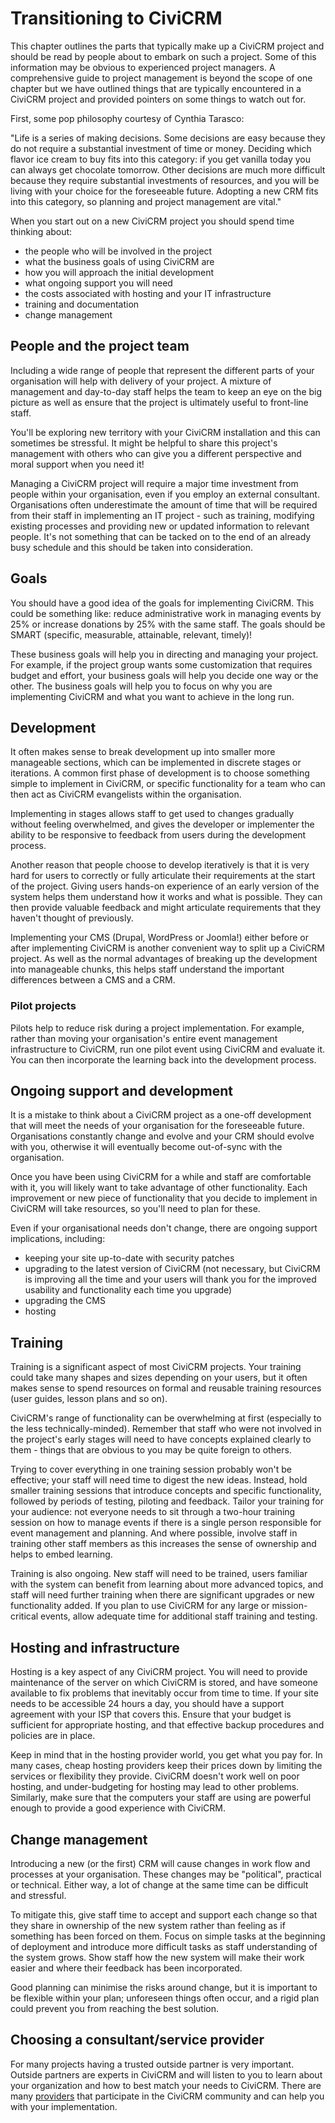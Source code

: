 # Transitioning to CiviCRM

This chapter outlines the parts that typically make up a CiviCRM project
and should be read by people about to embark on such a project. Some of
this information may be obvious to experienced project managers. A
comprehensive guide to project management is beyond the scope of one
chapter but we have outlined things that are typically encountered in a
CiviCRM project and provided pointers on some things to watch out for.

First, some pop philosophy courtesy of Cynthia Tarasco:

"Life is a series of making decisions. Some decisions are easy because
they do not require a substantial investment of time or money. Deciding
which flavor ice cream to buy fits into this category: if you get
vanilla today you can always get chocolate tomorrow. Other decisions are
much more difficult because they require substantial investments of
resources, and you will be living with your choice for the foreseeable
future. Adopting a new CRM fits into this category, so planning and
project management are vital."

When you start out on a new CiviCRM project you should spend time
thinking about:

-   the people who will be involved in the project
-   what the business goals of using CiviCRM are
-   how you will approach the initial development
-   what ongoing support you will need
-   the costs associated with hosting and your IT infrastructure
-   training and documentation
-   change management

## People and the project team

Including a wide range of people that represent the different parts of
your organisation will help with delivery of your project. A mixture of
management and day-to-day staff helps the team to keep an eye on the big
picture as well as ensure that the project is ultimately useful to
front-line staff.

You'll be exploring new territory with your CiviCRM installation and
this can sometimes be stressful. It might be helpful to share this
project's management with others who can give you a different
perspective and moral support when you need it!

Managing a CiviCRM project will require a major time investment from
people within your organisation, even if you employ an external
consultant. Organisations often underestimate the amount of time that
will be required from their staff in implementing an IT project - such
as training, modifying existing processes and providing new or updated
information to relevant people. It's not something that can be tacked on
to the end of an already busy schedule and this should be taken into
consideration.

## Goals

You should have a good idea of the goals for implementing CiviCRM. This
could be something like: reduce administrative work in managing events
by 25% or increase donations by 25% with the same staff. The goals
should be SMART (specific, measurable, attainable, relevant, timely)!

These business goals will help you in directing and managing your
project. For example, if the project group wants some customization that
requires budget and effort, your business goals will help you decide one
way or the other. The business goals will help you to focus on why you
are implementing CiviCRM and what you want to achieve in the long run.

## Development

It often makes sense to break development up into smaller more
manageable sections, which can be implemented in discrete stages or
iterations. A common first phase of development is to choose something
simple to implement in CiviCRM, or specific functionality for a team who
can then act as CiviCRM evangelists within the organisation.

Implementing in stages allows staff to get used to changes gradually
without feeling overwhelmed, and gives the developer or implementer the
ability to be responsive to feedback from users during the development
process.

Another reason that people choose to develop iteratively is that it is
very hard for users to correctly or fully articulate their requirements
at the start of the project. Giving users hands-on experience of an
early version of the system helps them understand how it works and what
is possible. They can then provide valuable feedback and might
articulate requirements that they haven't thought of previously.

Implementing your CMS (Drupal, WordPress or Joomla!) either before or
after implementing CiviCRM is another convenient way to split up a
CiviCRM project. As well as the normal advantages of breaking up the
development into manageable chunks, this helps staff understand the
important differences between a CMS and a CRM.

### Pilot projects

Pilots help to reduce risk during a project implementation. For example,
rather than moving your organisation's entire event management
infrastructure to CiviCRM, run one pilot event using CiviCRM and
evaluate it. You can then incorporate the learning back into the
development process.

## Ongoing support and development

It is a mistake to think about a CiviCRM project as a one-off
development that will meet the needs of your organisation for the
foreseeable future. Organisations constantly change and evolve and your
CRM should evolve with you, otherwise it will eventually become
out-of-sync with the organisation.

Once you have been using CiviCRM for a while and staff are comfortable
with it, you will likely want to take advantage of other functionality.
Each improvement or new piece of functionality that you decide to
implement in CiviCRM will take resources, so you'll need to plan for
these.

Even if your organisational needs don't change, there are ongoing
support implications, including:

-   keeping your site up-to-date with security patches
-   upgrading to the latest version of CiviCRM (not necessary, but
    CiviCRM is improving all the time and your users will thank you for
    the improved usability and functionality each time you upgrade)
-   upgrading the CMS 
-   hosting

## Training

Training is a significant aspect of most CiviCRM projects. Your training
could take many shapes and sizes depending on your users, but it often
makes sense to spend resources on formal and reusable training resources
(user guides, lesson plans and so on).

CiviCRM's range of functionality can be overwhelming at first
(especially to the less technically-minded). Remember that staff who
were not involved in the project's early stages will need to have
concepts explained clearly to them - things that are obvious to you may
be quite foreign to others.

Trying to cover everything in one training session probably won't be
effective; your staff will need time to digest the new ideas. Instead,
hold smaller training sessions that introduce concepts and specific
functionality, followed by periods of testing, piloting and feedback.
Tailor your training for your audience: not everyone needs to sit
through a two-hour training session on how to manage events if there is
a single person responsible for event management and planning. And where
possible, involve staff in training other staff members as this
increases the sense of ownership and helps to embed learning.

Training is also ongoing. New staff will need to be trained, users
familiar with the system can benefit from learning about more advanced
topics, and staff will need further training when there are significant
upgrades or new functionality added. If you plan to use CiviCRM for any
large or mission-critical events, allow adequate time for additional
staff training and testing.

## Hosting and infrastructure

Hosting is a key aspect of any CiviCRM project. You will need to provide
maintenance of the server on which CiviCRM is stored, and have someone
available to fix problems that inevitably occur from time to time. If
your site needs to be accessible 24 hours a day, you should have a
support agreement with your ISP that covers this. Ensure that your
budget is sufficient for appropriate hosting, and that effective backup
procedures and policies are in place.

Keep in mind that in the hosting provider world, you get what you pay
for. In many cases, cheap hosting providers keep their prices down by
limiting the services or flexibility they provide. CiviCRM doesn't work
well on poor hosting, and under-budgeting for hosting may lead to other
problems. Similarly, make sure that the computers your staff are using
are powerful enough to provide a good experience with CiviCRM.

## Change management

Introducing a new (or the first) CRM will cause changes in work flow and
processes at your organisation. These changes may be "political",
practical or technical. Either way, a lot of change at the same time can
be difficult and stressful.

To mitigate this, give staff time to accept and support each change so
that they share in ownership of the new system rather than feeling as if
something has been forced on them. Focus on simple tasks at the
beginning of deployment and introduce more difficult tasks as staff
understanding of the system grows. Show staff how the new system will
make their work easier and where their feedback has been incorporated.

Good planning can minimise the risks around change, but it is important
to be flexible within your plan; unforeseen things often occur, and a
rigid plan could prevent you from reaching the best solution.

## Choosing a consultant/service provider

For many projects having a trusted outside partner is very important. Outside partners are experts in CiviCRM and will listen to you to learn about your organization and how to best match your needs to CiviCRM. There are many [providers](https://civicrm.org/partners-contributors) that participate in the CiviCRM community and can help you with your implementation. 
